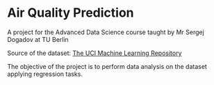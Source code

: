 # Air Quality Prediction

A project for the Advanced Data Science course taught by Mr Sergej Dogadov at TU Berlin

Source of the dataset: [The UCI Machine Learning Repository](http://archive.ics.uci.edu/ml/datasets/Air+Quality)

The objective of the project is to perform data analysis on the dataset applying regression tasks.
